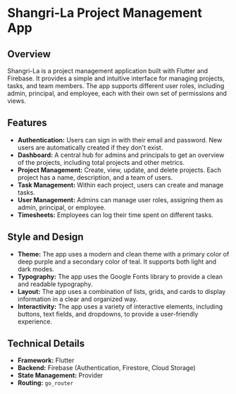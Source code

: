# Shangri-La Project Management App

## Overview

Shangri-La is a project management application built with Flutter and Firebase. It provides a simple and intuitive interface for managing projects, tasks, and team members. The app supports different user roles, including admin, principal, and employee, each with their own set of permissions and views.

## Features

*   **Authentication:** Users can sign in with their email and password. New users are automatically created if they don't exist.
*   **Dashboard:** A central hub for admins and principals to get an overview of the projects, including total projects and other metrics.
*   **Project Management:** Create, view, update, and delete projects. Each project has a name, description, and a team of users.
*   **Task Management:** Within each project, users can create and manage tasks.
*   **User Management:** Admins can manage user roles, assigning them as admin, principal, or employee.
*   **Timesheets:** Employees can log their time spent on different tasks.

## Style and Design

*   **Theme:** The app uses a modern and clean theme with a primary color of deep purple and a secondary color of teal. It supports both light and dark modes.
*   **Typography:** The app uses the Google Fonts library to provide a clean and readable typography.
*   **Layout:** The app uses a combination of lists, grids, and cards to display information in a clear and organized way.
*   **Interactivity:** The app uses a variety of interactive elements, including buttons, text fields, and dropdowns, to provide a user-friendly experience.

## Technical Details

*   **Framework:** Flutter
*   **Backend:** Firebase (Authentication, Firestore, Cloud Storage)
*   **State Management:** Provider
*   **Routing:** `go_router`

